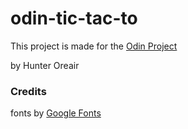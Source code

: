 # odin-tic-tac-to
This project is made for the [Odin Project](https://www.theodinproject.com)

by Hunter Oreair

### Credits
fonts by [Google Fonts](https://fonts.google.com)